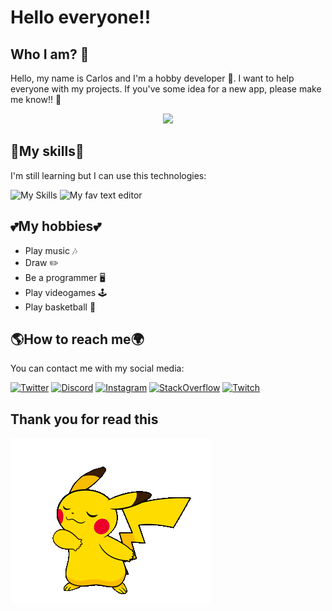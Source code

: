 # Hello everyone!!

## Who I am? 🤨
Hello, my name is Carlos and I'm a hobby developer 🤖. I want to help everyone with my projects. If you've some idea for a new app, please make me know!! 🚀

<p align="center">
  <img src="pikachuLove.gif"/>
</p>

## 🌟My skills🌟
I'm still learning but I can use this technologies:

![My Skills](https://skillicons.dev/icons?i=mysql,arduino,rust,java,gradle,py,c,cpp)
![My fav text editor](https://skillicons.dev/icons?i=vscode)

## 💕My hobbies💕
 - Play music 🎶
 - Draw ✏️
 - Be a programmer 🖥️
 - Play videogames 🕹️
 - Play basketball 🏀

## 🌎How to reach me🌍
You can contact me with my social media:

[![Twitter](https://skillicons.dev/icons?i=twitter)](https://twitter.com/WiiFlowers)
[![Discord](https://skillicons.dev/icons?i=discord)](https://discord.com/users/728721100862914690)
[![Instagram](https://skillicons.dev/icons?i=instagram)](https://www.instagram.com/carlos.cuack/)
[![StackOverflow](https://skillicons.dev/icons?i=stackoverflow)](https://es.stackoverflow.com/users/313581/carlos)
[![Twitch](https://skillicons.dev/icons?i=twitch)](https://www.twitch.tv/carloscuack_)

## Thank you for read this
![Bye](https://github.com/CarlosCuack/CarlosCuack/blob/9ee704e3e4673890a9b285a34dc918eac235b042/Pikachu%20Dance.gif)

<!--
Here are some ideas to get you started:

- 🔭 I’m currently working on ...
- 🌱 I’m currently learning ...
- 👯 I’m looking to collaborate on ...
- 🤔 I’m looking for help with ...
- 💬 Ask me about ...
- 📫 How to reach me: ...
- 😄 Pronouns: ...
- ⚡ Fun fact: ...
-->
